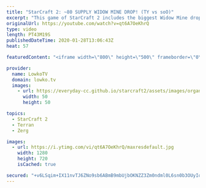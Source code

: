 ```yaml
---
title: "StarCraft 2: ~80 SUPPLY WIDOW MINE DROP! (TY vs soO)"
excerpt: "This game of StarCraft 2 includes the biggest Widow Mine drop I've ever seen at the professional level in SC2. Roughly 80 supply worth of Brood Lords and Corruptors goes up in a matter of seconds as TY comes in from the side with a massive Medivac flank. In this video I cast a long drawn out macro game"
originalUrl: https://youtube.com/watch?v=qt6A7OeKhrQ
type: video
length: PT43M19S
publishedDateTime: 2020-01-28T13:06:43Z
heat: 57

featuredContent: "<iframe width=\"800\" height=\"500\" frameborder=\"0\" src=\"https://www.youtube.com/embed/qt6A7OeKhrQ\" allow=\"accelerometer; autoplay; encrypted-media; gyroscope; picture-in-picture\" allowfullscreen></iframe>"

provider:
  name: LowkoTV
  domain: lowko.tv
  images:
    - url: https://everyday-cc.github.io/starcraft2/assets/images/organizations/lowko.tv-50x50.jpg
      width: 50
      height: 50

topics:
  - StarCraft 2
  - Terran
  - Zerg

images:
  - url: https://i.ytimg.com/vi/qt6A7OeKhrQ/maxresdefault.jpg
    width: 1280
    height: 720
    isCached: true

secured: "+v6LSqim+IX11nvTJ6ZNo9sb6ABmB9mbUjbOKNZZ3Zm0ndml0L6sn0b3OUyIoxzVa4/SgHJNaalP1AXC0gA5okh9MiGZF1r5jQUVXxMudt9OAbyT8JTpq2nC1b53f4oWOYI0E570182oPv+SKFHkssu57t8DYLaFKDHsIcUOEqt+dJpWi/L5zpdtxYS8b6sPHMuckecryN4JpTMu4A5cc9O0Y6utIoTzV8+mN42f61zg5FpZPNt1tKJ+6WM4pg5F4pJY3dA9iMoqeViEnZrBKNUVxJDoD5+zXpFjNh/KE8JIHBIyG58t8XGUEfej8FEpEWxaM/1BbekvIfu6igrrigMnF41+rQBpwIrLfzsLCurnM9FA6nc2/cGO6UCh5YSE8hBt2cbdAJTngJhImR4XRMtK6Z2XX26Cg7e9AoJpHke1hc7t2FyuIYwx9VkHMDke;k/zALrrxN40ZdpFCfT7b2w=="
---
```


